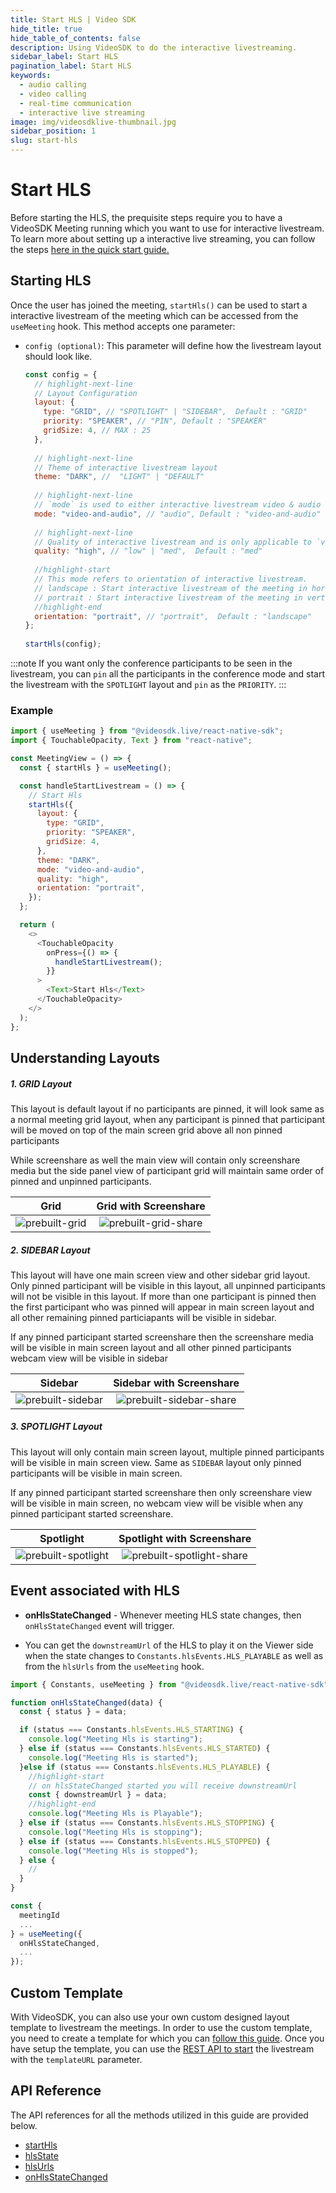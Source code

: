 ```yaml
---
title: Start HLS | Video SDK
hide_title: true
hide_table_of_contents: false
description: Using VideoSDK to do the interactive livestreaming.
sidebar_label: Start HLS
pagination_label: Start HLS
keywords:
  - audio calling
  - video calling
  - real-time communication
  - interactive live streaming
image: img/videosdklive-thumbnail.jpg
sidebar_position: 1
slug: start-hls
---
```


# Start HLS

Before starting the HLS, the prequisite steps require you to have a VideoSDK Meeting running which you want to use for interactive livestream. To learn more about setting up a interactive live streaming, you can follow the steps [here in the quick start guide.](/react-native/guide/video-and-audio-calling-api-sdk/quick-start-ILS)

## Starting HLS

Once the user has joined the meeting, `startHls()` can be used to start a interactive livestream of the meeting which can be accessed from the `useMeeting` hook. This method accepts one parameter:

- `config (optional)`: This parameter will define how the livestream layout should look like.

  ```js
  const config = {
    // highlight-next-line
    // Layout Configuration
    layout: {
      type: "GRID", // "SPOTLIGHT" | "SIDEBAR",  Default : "GRID"
      priority: "SPEAKER", // "PIN", Default : "SPEAKER"
      gridSize: 4, // MAX : 25
    },
  ​
    // highlight-next-line
    // Theme of interactive livestream layout
    theme: "DARK", //  "LIGHT" | "DEFAULT"
  ​
    // highlight-next-line
    // `mode` is used to either interactive livestream video & audio both or only audio.
    mode: "video-and-audio", // "audio", Default : "video-and-audio"
    ​
    // highlight-next-line
    // Quality of interactive livestream and is only applicable to `video-and-audio` type mode.
    quality: "high", // "low" | "med",  Default : "med"
  ​
    //highlight-start
    // This mode refers to orientation of interactive livestream.
    // landscape : Start interactive livestream of the meeting in horizontally
    // portrait : Start interactive livestream of the meeting in vertically (Best for mobile view)
    //highlight-end
    orientation: "portrait", // "portrait",  Default : "landscape"
  };
  ​
  startHls(config);
  ```

:::note
If you want only the conference participants to be seen in the livestream, you can `pin` all the participants in the conference mode and start the livestream with the `SPOTLIGHT` layout and `pin` as the `PRIORITY`.
:::

### Example

```js
import { useMeeting } from "@videosdk.live/react-native-sdk";
import { TouchableOpacity, Text } from "react-native";

const MeetingView = () => {
  const { startHls } = useMeeting();

  const handleStartLivestream = () => {
    // Start Hls
    startHls({
      layout: {
        type: "GRID",
        priority: "SPEAKER",
        gridSize: 4,
      },
      theme: "DARK",
      mode: "video-and-audio",
      quality: "high",
      orientation: "portrait",
    });
  };

  return (
    <>
      <TouchableOpacity
        onPress={() => {
          handleStartLivestream();
        }}
      >
        <Text>Start Hls</Text>
      </TouchableOpacity>
    </>
  );
};
```

## Understanding Layouts

##### 1. GRID Layout

This layout is default layout if no participants are pinned, it will look same as a normal meeting grid layout, when any participant is pinned that participant will be moved on top of the main screen grid above all non pinned participants

While screenshare as well the main view will contain only screenshare media but the side panel view of participant grid will maintain same order of pinned and unpinned participants.

|                       Grid                        |                     Grid with Screenshare                     |
| :-----------------------------------------------: | :-----------------------------------------------------------: |
| ![prebuilt-grid](/img/prebuilt/prebuilt-grid.png) | ![prebuilt-grid-share](/img/prebuilt/prebuilt-grid-share.png) |

##### 2. SIDEBAR Layout

This layout will have one main screen view and other sidebar grid layout. Only pinned participant will be visible in this layout, all unpinned participants will not be visible in this layout. If more than one participant is pinned then the first participant who was pinned will appear in main screen layout and all other remaining pinned particiapants will be visible in sidebar.

If any pinned participant started screenshare then the screenshare media will be visible in main screen layout and all other pinned participants webcam view will be visible in sidebar

|                         Sidebar                         |                      Sidebar with Screenshare                       |
| :-----------------------------------------------------: | :-----------------------------------------------------------------: |
| ![prebuilt-sidebar](/img/prebuilt/prebuilt-sidebar.png) | ![prebuilt-sidebar-share](/img/prebuilt/prebuilt-sidebar-share.png) |

##### 3. SPOTLIGHT Layout

This layout will only contain main screen layout, multiple pinned participants will be visible in main screen view. Same as `SIDEBAR` layout only pinned participants will be visible in main screen.

If any pinned participant started screenshare then only screenshare view will be visible in main screen, no webcam view will be visible when any pinned participant started screenshare.

|                          Spotlight                          |                       Spotlight with Screenshare                        |
| :---------------------------------------------------------: | :---------------------------------------------------------------------: |
| ![prebuilt-spotlight](/img/prebuilt/prebuilt-spotlight.png) | ![prebuilt-spotlight-share](/img/prebuilt/prebuilt-spotlight-share.png) |

## Event associated with HLS

- **onHlsStateChanged** - Whenever meeting HLS state changes, then `onHlsStateChanged` event will trigger.

- You can get the `downstreamUrl` of the HLS to play it on the Viewer side when the state changes to `Constants.hlsEvents.HLS_PLAYABLE` as well as from the `hlsUrls` from the `useMeeting` hook.

```js
import { Constants, useMeeting } from "@videosdk.live/react-native-sdk";

function onHlsStateChanged(data) {
  const { status } = data;

  if (status === Constants.hlsEvents.HLS_STARTING) {
    console.log("Meeting Hls is starting");
  } else if (status === Constants.hlsEvents.HLS_STARTED) {
    console.log("Meeting Hls is started");
  }else if (status === Constants.hlsEvents.HLS_PLAYABLE) {
    //highlight-start
    // on hlsStateChanged started you will receive downstreamUrl
    const { downstreamUrl } = data;
    //highlight-end
    console.log("Meeting Hls is Playable");
  } else if (status === Constants.hlsEvents.HLS_STOPPING) {
    console.log("Meeting Hls is stopping");
  } else if (status === Constants.hlsEvents.HLS_STOPPED) {
    console.log("Meeting Hls is stopped");
  } else {
    //
  }
}

const {
  meetingId
  ...
} = useMeeting({
  onHlsStateChanged,
  ...
});

```

## Custom Template

With VideoSDK, you can also use your own custom designed layout template to livestream the meetings. In order to use the custom template, you need to create a template for which you can [follow this guide](/docs/tutorials/customized-layout). Once you have setup the template, you can use the [REST API to start](/api-reference/realtime-communication/start-livestream) the livestream with the `templateURL` parameter.

## API Reference

The API references for all the methods utilized in this guide are provided below.

- [startHls](/react-native/api/sdk-reference/use-meeting/methods#starthls)
- [hlsState](/react-native/api/sdk-reference/use-meeting/properties#hlsstate)
- [hlsUrls](/react-native/api/sdk-reference/use-meeting/properties#hlsurls)
- [onHlsStateChanged](/react-native/api/sdk-reference/use-meeting/events#onhlsstatechanged)

